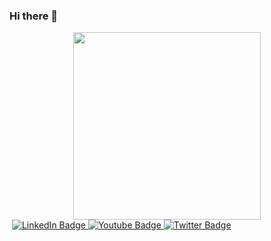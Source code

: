### Hi there 👋
<div id="header" align="center">
  <img src="https://media.licdn.com/dms/image/D4D03AQFaY1BmAi6_dg/profile-displayphoto-shrink_400_400/0/1706466180458?e=1716422400&v=beta&t=vIn8u5YnwKC4Tfdv1Ln6RNOh2PkdGQSwexnYwgVaxMg" width="300"/>
</div>
<div id="badges">
  <img src="https://komarev.com/ghpvc/?username=your-github-username&style=flat-square&color=blue" alt=""/>
  <a href="your-linkedin-URL">
    <img src="https://img.shields.io/badge/LinkedIn-blue?style=for-the-badge&logo=linkedin&logoColor=white" alt="LinkedIn Badge"/>
  </a>
  <a href="your-youtube-URL">
    <img src="https://img.shields.io/badge/YouTube-red?style=for-the-badge&logo=youtube&logoColor=white" alt="Youtube Badge"/>
  </a>
  <a href="your-twitter-URL">
    <img src="https://img.shields.io/badge/Twitter-blue?style=for-the-badge&logo=twitter&logoColor=white" alt="Twitter Badge"/>
  </a>
</div>
